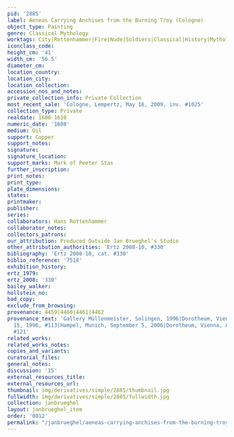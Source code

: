 ```yaml
---
pid: '2885'
label: Aeneas Carrying Anchises from the Burning Troy (Cologne)
object_type: Painting
genre: Classical Mythology
worktags: City|Rottenhammer|Fire|Nude|Soldiers|Classical|History|Mythological|Armor
iconclass_code:
height_cm: '41'
width_cm: '56.5'
diameter_cm:
location_country:
location_city:
location_collection:
accession_nos_and_notes:
private_collection_info: Private Collection
most_recent_sale: 'Cologne, Lempertz, May 16, 2009, inv. #1025'
collection_type: Private
realdate: 1608-1610
numeric_date: '1608'
medium: Oil
support: Copper
support_notes:
signature:
signature_location:
support_marks: Mark of Peeter Stas
further_inscription:
print_notes:
print_type:
plate_dimensions:
states:
printmaker:
publisher:
series:
collaborators: Hans Rottenhammer
collaborator_notes:
collectors_patrons:
our_attribution: Produced Outside Jan Brueghel's Studio
other_attribution_authorities: 'Ertz 2008-10, #330'
bibliography: 'Ertz 2008-10, cat. #330'
biblio_reference: '7518'
exhibition_history:
ertz_1979:
ertz_2008: '330'
bailey_walker:
hollstein_no:
bad_copy:
exclude_from_browsing:
provenance: 4459|4460|4461|4462
provenance_text: 'Gallery Müllenmeister, Solingen, 1996|Dorotheum, Vienna, October
  15, 1996, #113|Hampel, Munich, September 5, 2006|Dorotheum, Vienna, April 7, 2006,
  #121'
related_works:
related_works_notes:
copies_and_variants:
curatorial_files:
general_notes:
discussion: '15'
external_resources_title:
external_resources_url:
thumbnail: img/derivatives/simple/2885/thumbnail.jpg
fullwidth: img/derivatives/simple/2885/fullwidth.jpg
collection: janbrueghel
layout: janbrueghel_item
order: '0012'
permalink: "/janbrueghel/aeneas-carrying-anchises-from-the-burning-troy-cologne"
---
```

